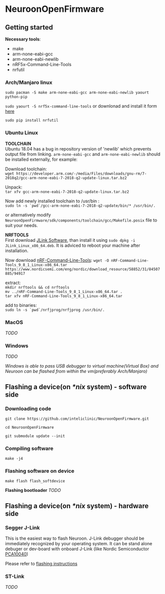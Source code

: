 # NeuroonOpenFirmware

## Getting started

**Necessary tools**:
- make
- arm-none-eabi-gcc
- arm-none-eabi-newlib
- nRF5x-Command-Line-Tools
- nrfutil

### Arch/Manjaro linux
```sudo pacman -S make arm-none-eabi-gcc arm-none-eabi-newlib yaourt python-pip```

```sudo yaourt -S nrf5x-command-line-tools``` or downlonad and install it form [here](https://www.nordicsemi.com/eng/nordic/download_resource/51386/31/93193012/94917)

```sudo pip install nrfutil```

### Ubuntu Linux
**TOOLCHAIN**\
Ubuntu 18.04 has a bug in repository version of 'newlib' which prevents output file from linking. ```arm-none-eabi-gcc``` and ```arm-none-eabi-newlib``` should be installed externally, for example:

Download toolchain:\
```wget https://developer.arm.com/-/media/Files/downloads/gnu-rm/7-2018q2/gcc-arm-none-eabi-7-2018-q2-update-linux.tar.bz2```

Unpack:\
```tar xfv gcc-arm-none-eabi-7-2018-q2-update-linux.tar.bz2```

Now add newly installed toolchain to /usr/bin :\
```sudo ln -s `pwd`/gcc-arm-none-eabi-7-2018-q2-update/bin/* /usr/bin/.```

or alternatively modify ```NeuroonOpenFirmware/sdk/components/toolchain/gcc/Makefile.posix``` file to suit your needs.

**NRFTOOLS**\
First download [JLink Software](https://www.segger.com/downloads/jlink/JLink_Linux_x86_64.deb), than install it using ```sudo dpkg -i JLink_Linux_x86_64.deb```. It is adviced to reboot your machine after installation.

Now download [nRF-Command-Line-Tools](https://www.nordicsemi.com/eng/nordic/download_resource/58852/31/84507885/94917): ```wget -O nRF-Command-Line-Tools_9_8_1_Linux-x86_64.tar https://www.nordicsemi.com/eng/nordic/download_resource/58852/31/84507885/94917```

extract:\
```mkdir nrftools && cd nrftools```\
```mv ../nRF-Command-Line-Tools_9_8_1_Linux-x86_64.tar .```\
```tar xfv nRF-Command-Line-Tools_9_8_1_Linux-x86_64.tar```

add to binaries:\
```sudo ln -s `pwd`/nrfjprog/nrfjprog /usr/bin/.```

### MacOS
*TODO*
### Windows
*TODO*

*Windows is able to pass USB debugger to virtual machine(Virtual Box) and Neuroon can be flashed from within the vm(preferably Arch/Manjaro)*

## Flashing a device(on *\*nix* system) - software side
### Downloading code
```git clone https://github.com/inteliclinic/NeuroonOpenFirmware.git```

```cd NeuroonOpenFirmware```

```git submodule update --init```
### Compiling software
```make -j4```
### Flashing software on device
```make flash flash_softdevice```

**Flashing bootloader**
*TODO*


## Flashing a device(on *\*nix* system) - hardware side
### Segger J-Link
This is the easiest way to flash Neuroon. J-Link debugger should be immediately recognized by your operating system.
It can be stand alone debuger or dev-board with onboard J-Link (like Nordic Semiconductor [PCA10040](http://infocenter.nordicsemi.com/index.jsp?topic=%2Fcom.nordic.infocenter.nrf52%2Fdita%2Fnrf52%2Fdevelopment%2Fnrf52_dev_kit.html))

Please refer to [flashing instructions](https://github.com/inteliclinic/NeuroonOpenFirmware/blob/master/flashing.pdf)
### ST-Link
*TODO*
